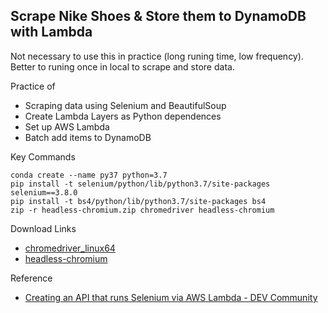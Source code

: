 ## Scrape Nike Shoes & Store them to DynamoDB with Lambda

Not necessary to use this in practice (long runing time, low frequency). Better to runing once in local to scrape and store data.

Practice of 
- Scraping data using Selenium and BeautifulSoup
- Create Lambda Layers as Python dependences
- Set up AWS Lambda
- Batch add items to DynamoDB

Key Commands
```
conda create --name py37 python=3.7
pip install -t selenium/python/lib/python3.7/site-packages selenium==3.8.0
pip install -t bs4/python/lib/python3.7/site-packages bs4
zip -r headless-chromium.zip chromedriver headless-chromium
```

Download Links
- [chromedriver_linux64](https://chromedriver.storage.googleapis.com/2.37/chromedriver_linux64.zip)
- [headless-chromium](https://github.com/adieuadieu/serverless-chrome/releases/download/v1.0.0-41/stable-headless-chromium-amazonlinux-2017-03.zip)

Reference
- [Creating an API that runs Selenium via AWS Lambda - DEV Community](https://dev.to/awscommunity-asean/creating-an-api-that-runs-selenium-via-aws-lambda-3ck3) 